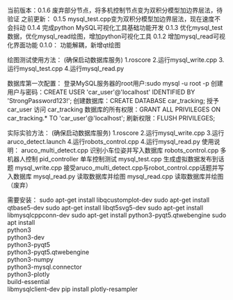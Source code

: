 当前版本：0.1.6
废弃部分节点，将多机控制节点变为双积分模型加边界层法，待验证
之前更新：
0.1.5
mysql_test.cpp变为双积分模型加边界层法，现在速度不会抖动
0.1.4
完成python MySQL可视化工具基础功能开发
0.1.3
优化mysql_test数据，优化mysql_read绘图，增加python可视化工具
0.1.2
增加mysql_read可视化界面功能
0.1.0：
功能解耦，新增qt绘图

绘图测试使用方法：
(确保启动数据库服务)
1.roscore
2.运行mysql_write.cpp
3.运行mysql_test.cpp
4.运行mysql_read.py

数据库第一次配置：
登录MySQL服务器的root用户:sudo mysql -u root -p
创建用户与密码：CREATE USER 'car_user'@'localhost' IDENTIFIED BY 'StrongPassword123!';
创建数据库：CREATE DATABASE car_tracking;
授予 car_user 访问 car_tracking 数据库的所有权限：GRANT ALL PRIVILEGES ON car_tracking.* TO 'car_user'@'localhost';
刷新权限：FLUSH PRIVILEGES;

实际实验方法：
(确保启动数据库服务)
1.roscore
2.运行mysql_write.cpp
3.运行aruco_detect.launch
4.运行robots_control.cpp
4.运行mysql_read.py
使用说明：
aruco_multi_detect.cpp 识别小车位姿并写入数据库
robots_control.cpp   多机器人控制
pid_controller 单车控制测试
mysql_test.cpp 生成虚拟数据发布到话题
mysql_write.cpp 接受aruco_multi_detect.cpp与robot_control.cpp话题并写入数据库
mysql_read.py 读取数据库并绘图
mysql_read.cpp 读取数据库并绘图（废弃）

需要安装：
sudo apt-get install libqcustomplot-dev
sudo apt-get install qtbase5-dev
sudo apt-get install libqt5svg5-dev
sudo apt-get install libmysqlcppconn-dev
sudo apt-get install python3-pyqt5.qtwebengine
sudo apt install \
    python3 \
    python3-dev \
    python3-pyqt5 \
    python3-pyqt5.qtwebengine \
    python3-numpy \
    python3-mysql.connector \
    python3-plotly \
    build-essential \
    libmysqlclient-dev
pip install plotly-resampler
